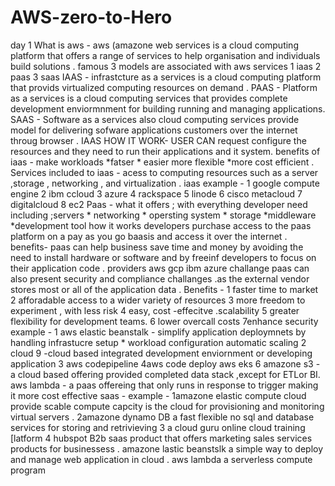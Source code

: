 # AWS-zero-to-Hero
day 1 
What is aws -  aws (amazone web services is a  cloud computing  platform that offers a range of services to help organisation and individuals build solutions .
famous 3 models are associated with aws services 1 iaas 2 paas 3 saas 
IAAS - infrastcture as a services is a cloud computing  platform that provids virtualized computing resources on demand .
PAAS - Platform as a services  is a cloud computing services  that provides complete development enviormnment for building running and managing applications.
SAAS -  Software as a services also cloud computing services provide model for delivering sofware applications customers over the internet throug browser .
IAAS HOW IT WORK- USER CAN  request configure the resources and they need to run their applications and it system.
benefits of iaas - make workloads  *fatser * easier more flexible *more cost efficient .
Services included to iaas - acess to computing resources such as a server ,storage , networking , and virtualization .
iaas example - 1 google compute engine  2 ibm ccloud 3 azure 4 rackspace 5 linode  6 cisco metacloud  7 digitalcloud 8 ec2 
Paas - what it offers ; with everything developer need including ;servers * networking * opersting system * storage *middleware *development tool
how it works  developers purchase access to the paas platform on a pay as you go baasis and access it over the internet .
benefits-  paas can help business save time and money by avoiding the need to install hardware or software and by freeinf developers to focus on their application code .
providers aws gcp ibm azure 
 challange  paas can also present security and compliance challanges .as the external  vendor stores most or all of the application data .
 Benefits - 1 faster time to market 
 2 afforadable access to a wider variety of resources 
 3 more freedom to experiment , with less risk 
4 easy, cost -effecitve .scalability 
5 greater flexibility for development teams.
6 lower  overcall costs 
7enhance security 
example - 1 aws elastic beanstalk - simplify application deploymnets  by handling infrastucre setup * workload  configuration automatic scaling 
2 cloud 9 -cloud based integrated development enviornment or developing application 
3 aws codepipeline
4aws code deploy
aws eks
6 amazone s3 - a cloud based  offering provided completed data stack ,except for ETLor BI.
aws lambda - a paas offereing that only runs in response to trigger making it more cost effective 
saas - example - 1amazone elastic compute cloud provide scable compute capcity is the cloud for  provisioning and monitoring virtual servers .
2amazone dynamo DB a fast  flexible no sql and database services for storing and retrivieving 
3 a cloud guru  online cloud training  [latform 
 4 hubspot B2b  saas  product that offers marketing  sales services products for businessess .
 amazone lastic beanstslk  a simple way to deploy and manage web application in cloud .
 aws lambda  a serverless compute program
 








